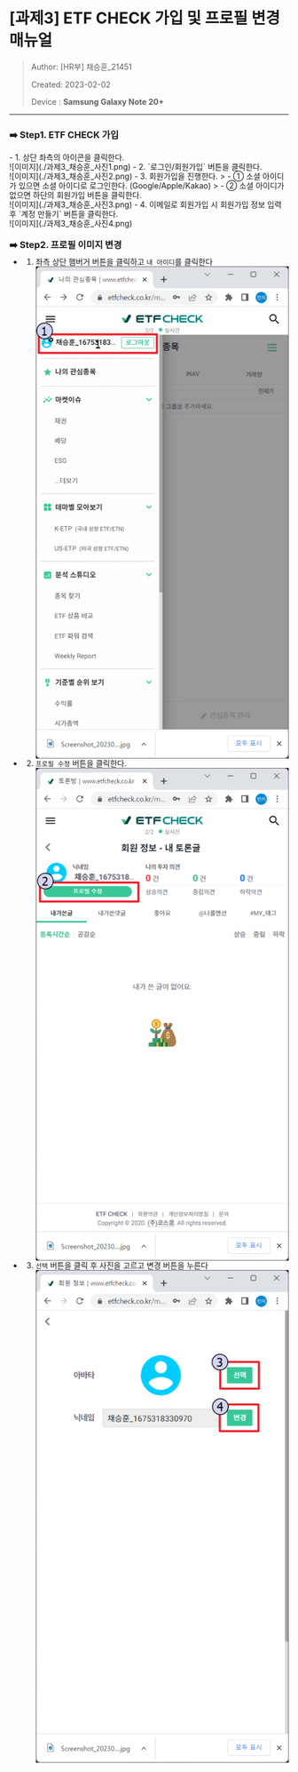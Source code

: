 # [과제3] ETF CHECK 가입 및 프로필 변경 매뉴얼

> Author: [HR부] 채승훈\_21451
>
> Created: 2023-02-02
>
> Device : **Samsung Galaxy Note 20+**

---

### ➡️ Step1. ETF CHECK 가입
<span style="line-height: 100%">
- 1.  상단 좌측의 아이콘을 클릭한다.
      <br>![이미지](./과제3_채승훈_사진1.png)
- 2.  `로그인/회원가입` 버튼을 클릭한다.
      <br>![이미지](./과제3_채승훈_사진2.png)
- 3.  회원가입을 진행한다.
      > - ① 소셜 아이디가 있으면 소셜 아이디로 로그인한다. (Google/Apple/Kakao)
      > - ② 소셜 아이디가 없으면 하단의 회원가입 버튼을 클릭한다.
            <br>![이미지](./과제3_채승훈_사진3.png)
- 4.  이메일로 회원가입 시 회원가입 정보 입력 후 `계정 만들기` 버튼을 클릭한다.
      <br>![이미지](./과제3_채승훈_사진4.png)

### ➡️ Step2. 프로필 이미지 변경

- 1.  좌측 상단 햄버거 버튼을 클릭하고 `내 아이디`를 클릭한다
      <br>![이미지](./과제3_채승훈_사진5.png)
- 2.  `프로필 수정` 버튼을 클릭한다.
      <br>![이미지](./과제3_채승훈_사진6.png)
- 3.  `선택` 버튼을 클릭 후 사진을 고르고 변경 버튼을 누른다
      <br>![이미지](./과제3_채승훈_사진7.png)
</span>
